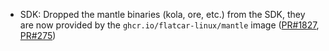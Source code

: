 - SDK: Dropped the mantle binaries (kola, ore, etc.) from the SDK, they are now provided by the `ghcr.io/flatcar-linux/mantle` image ([PR#1827](https://github.com/flatcar-linux/coreos-overlay/pull/1827), [PR#275](https://github.com/flatcar-linux/scripts/pull/275))
